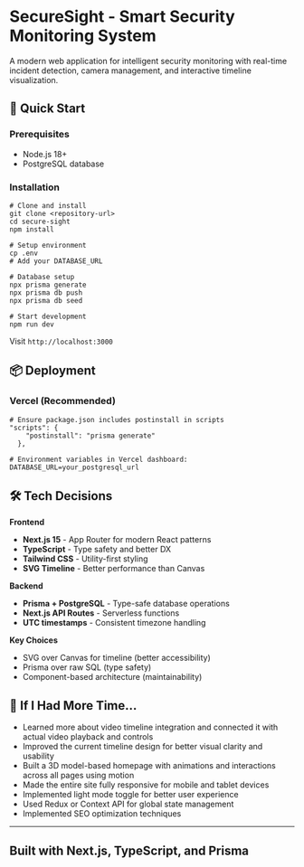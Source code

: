 

# SecureSight - Smart Security Monitoring System

A modern web application for intelligent security monitoring with real-time incident detection, camera management, and interactive timeline visualization.

## 🚀 Quick Start

### Prerequisites

* Node.js 18+
* PostgreSQL database

### Installation

```
# Clone and install
git clone <repository-url>
cd secure-sight
npm install

# Setup environment
cp .env
# Add your DATABASE_URL

# Database setup
npx prisma generate
npx prisma db push
npx prisma db seed

# Start development
npm run dev
```

Visit `http://localhost:3000`

## 📦 Deployment

### Vercel (Recommended)

```
# Ensure package.json includes postinstall in scripts
"scripts": {
    "postinstall": "prisma generate"
  },

# Environment variables in Vercel dashboard:
DATABASE_URL=your_postgresql_url
```


## 🛠 Tech Decisions

**Frontend**

* **Next.js 15** - App Router for modern React patterns
* **TypeScript** - Type safety and better DX
* **Tailwind CSS** - Utility-first styling
* **SVG Timeline** - Better performance than Canvas

**Backend**

* **Prisma + PostgreSQL** - Type-safe database operations
* **Next.js API Routes** - Serverless functions
* **UTC timestamps** - Consistent timezone handling

**Key Choices**

* SVG over Canvas for timeline (better accessibility)
* Prisma over raw SQL (type safety)
* Component-based architecture (maintainability)

## 🔮 If I Had More Time...

- Learned more about video timeline integration and connected it with actual video playback and controls  
- Improved the current timeline design for better visual clarity and usability  
- Built a 3D model-based homepage with animations and interactions across all pages using motion 
- Made the entire site fully responsive for mobile and tablet devices  
- Implemented light mode toggle for better user experience 
- Used Redux or Context API for global state management
- Implemented SEO optimization techniques

---
**Built with Next.js, TypeScript, and Prisma**
---
